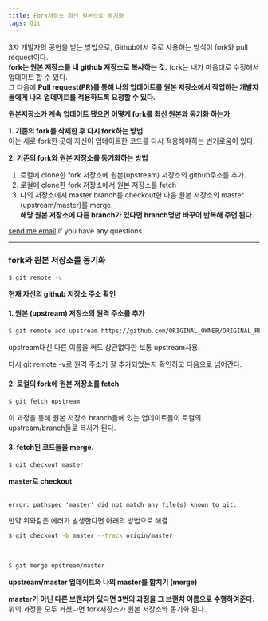 ```yaml
---
title: Fork저장소 최신 원본으로 동기화
tags: Git
---
```


3자 개발자의 공헌을 받는 방법으로, Github에서 주로 사용하는 방식이 fork와 pull request이다.  
**fork는 원본 저장소를 내 github 저장소로 복사하는 것.** fork는 내가 마음대로 수정해서 업데이트 할 수 있다.  
그 다음에 **Pull request(PR)를 통해 나의 업데이트를 원본 저장소에서 작업하는 개발자들에게 나의 업데이트를 적용하도록 요청할 수 있다.**  


**원본저장소가 계속 업데이트 됐으면 어떻게 fork를 최신 원본과 동기화 하는가**  

**1. 기존의 fork를 삭제한 후 다시 fork하는 방법**  
이는 새로 fork한 곳에 자신이 업데이트한 코드를 다시 적용해야하는 번거로움이 있다.  

**2. 기존의 fork와 원본 저장소를 동기화하는 방법**  
1) 로컬에 clone한 fork 저장소에 원본(upstream) 저장소의 github주소를 추가.
2) 로컬에 clone한 fork 저장소에서 원본 저장소를 fetch  
3) 나의 저장소에서 master branch를 checkout한 다음 원본 저장소의 master (upstream/master)를 merge.  
**해당 원본 저장소에 다른 branch가 있다면 branch명만 바꾸어 반복해 주면 된다.**  

[send me email](mailto:jewel7492@gmail.com) if you have any questions.

<!--more-->

---

### fork와 원본 저장소를 동기화  

```bash
$ git remote -v
```
**현재 자신의 github 저장소 주소 확인**  

#### 1. 원본 (upstream) 저장소의 원격 주소를 추가  
```bash
$ git remote add upstream https://github.com/ORIGINAL_OWNER/ORIGINAL_REPOSITORY.git
```
upstream대신 다른 이름을 써도 상관없다만 보통 upstream사용.

다시 git remote -v로 원격 주소가 잘 추가되었는지 확인하고 다음으로 넘어간다.  

#### 2. 로컬의 fork에 원본 저장소를 fetch  
```bash
$ git fetch upstream
```
이 과정을 통해 원본 저장소 branch들에 있는 업데이트들이 로컬의 upstream/branch들로 복사가 된다.  

#### 3. fetch된 코드들을 merge.  
```bash
$ git checkout master
```
**master로 checkout**  
<br />

```
error: pathspec 'master' did not match any file(s) known to git. 
```
만약 위와같은 에러가 발생한다면 아래의 방법으로 해결  
```bash
$ git checkout -b master --track origin/master
```
<br />

```bash
$ git merge upstream/master
```
**upstream/master 업데이트와 나의 master를 합치기 (merge)**  

**master가 아닌 다른 브랜치가 있다면 3번의 과정을 그 브랜치 이름으로 수행하여준다.**  
위의 과정을 모두 거쳤다면 fork저장소가 원본 저장소와 동기화 된다.  